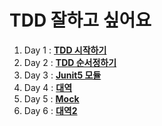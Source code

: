 # TDD 잘하고 싶어요

1. Day 1 : **[TDD 시작하기](https://github.com/jayjaehunchoi/JavaStudy/tree/main/TDD/Day1)**
2. Day 2 : **[TDD 순서정하기](https://github.com/jayjaehunchoi/JavaStudy/tree/main/TDD/Day2)**
3. Day 3 : **[Junit5 모듈](https://github.com/jayjaehunchoi/JavaStudy/blob/main/TDD/Day3/Junit%EC%97%90%20%EB%8C%80%ED%95%98%EC%97%AC.md)**
4. Day 4 : **[대역](https://github.com/jayjaehunchoi/JavaStudy/blob/main/TDD/Day4/%EB%8C%80%EC%97%AD%20.md)**
5. Day 5 : **[Mock](https://github.com/jayjaehunchoi/JavaStudy/blob/main/TDD/Day5/mock.md)**
6. Day 6 : **[대역2](https://github.com/jayjaehunchoi/JavaStudy/blob/main/TDD/Day6/%EB%8C%80%EC%97%AD%20.md)**
